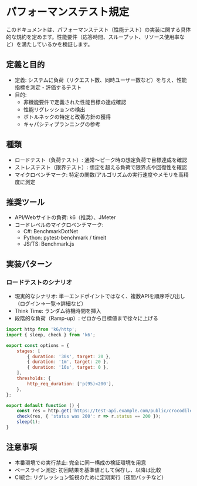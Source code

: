 # パフォーマンステスト規定

このドキュメントは、パフォーマンステスト（性能テスト）の実装に関する具体的な規約を定めます。性能要件（応答時間、スループット、リソース使用率など）を満たしているかを検証します。

## 定義と目的

- 定義: システムに負荷（リクエスト数、同時ユーザー数など）を与え、性能指標を測定・評価するテスト
- 目的:
    - 非機能要件で定義された性能目標の達成確認
    - 性能リグレッションの検出
    - ボトルネックの特定と改善方針の獲得
    - キャパシティプランニングの参考

## 種類

- ロードテスト（負荷テスト）: 通常〜ピーク時の想定負荷で目標達成を確認
- ストレステスト（限界テスト）: 想定を超える負荷で限界点や回復性を確認
- マイクロベンチマーク: 特定の関数/アルゴリズムの実行速度やメモリを高精度に測定

## 推奨ツール

- API/Webサイトの負荷: k6（推奨）、JMeter
- コードレベルのマイクロベンチマーク:
    - C#: BenchmarkDotNet
    - Python: pytest-benchmark / timeit
    - JS/TS: Benchmark.js

## 実装パターン

### ロードテストのシナリオ

- 現実的なシナリオ: 単一エンドポイントではなく、複数APIを順序呼び出し（ログイン→一覧→詳細など）
- Think Time: ランダム待機時間を挿入
- 段階的な負荷（Ramp-up）: ゼロから目標値まで徐々に上げる

```javascript
import http from 'k6/http';
import { sleep, check } from 'k6';

export const options = {
    stages: [
        { duration: '30s', target: 20 },
        { duration: '1m', target: 20 },
        { duration: '10s', target: 0 },
    ],
    thresholds: {
        http_req_duration: ['p(95)<200'],
    },
};

export default function () {
    const res = http.get('https://test-api.example.com/public/crocodiles/1/');
    check(res, { 'status was 200': r => r.status == 200 });
    sleep(1);
}
```

## 注意事項

- 本番環境での実行禁止: 完全に同一構成の検証環境を用意
- ベースライン測定: 初回結果を基準値として保存し、以降は比較
- CI統合: リグレッション監視のために定期実行（夜間バッチなど）
